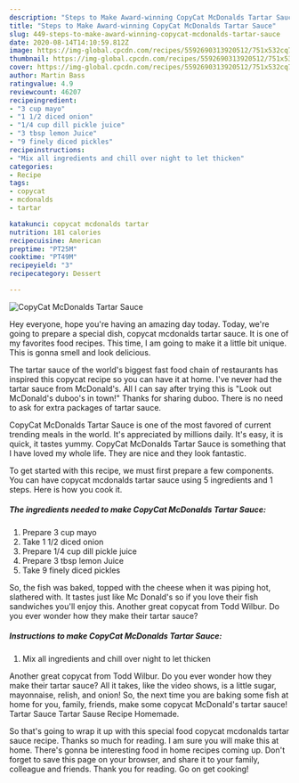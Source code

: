 ```yaml
---
description: "Steps to Make Award-winning CopyCat McDonalds Tartar Sauce"
title: "Steps to Make Award-winning CopyCat McDonalds Tartar Sauce"
slug: 449-steps-to-make-award-winning-copycat-mcdonalds-tartar-sauce
date: 2020-08-14T14:10:59.812Z
image: https://img-global.cpcdn.com/recipes/5592690313920512/751x532cq70/copycat-mcdonalds-tartar-sauce-recipe-main-photo.jpg
thumbnail: https://img-global.cpcdn.com/recipes/5592690313920512/751x532cq70/copycat-mcdonalds-tartar-sauce-recipe-main-photo.jpg
cover: https://img-global.cpcdn.com/recipes/5592690313920512/751x532cq70/copycat-mcdonalds-tartar-sauce-recipe-main-photo.jpg
author: Martin Bass
ratingvalue: 4.9
reviewcount: 46207
recipeingredient:
- "3 cup mayo"
- "1 1/2 diced onion"
- "1/4 cup dill pickle juice"
- "3 tbsp lemon Juice"
- "9 finely diced pickles"
recipeinstructions:
- "Mix all ingredients and chill over night to let thicken"
categories:
- Recipe
tags:
- copycat
- mcdonalds
- tartar

katakunci: copycat mcdonalds tartar 
nutrition: 181 calories
recipecuisine: American
preptime: "PT25M"
cooktime: "PT49M"
recipeyield: "3"
recipecategory: Dessert

---
```



![CopyCat McDonalds Tartar Sauce](https://img-global.cpcdn.com/recipes/5592690313920512/751x532cq70/copycat-mcdonalds-tartar-sauce-recipe-main-photo.jpg)

Hey everyone, hope you're having an amazing day today. Today, we're going to prepare a special dish, copycat mcdonalds tartar sauce. It is one of my favorites food recipes. This time, I am going to make it a little bit unique. This is gonna smell and look delicious.

The tartar sauce of the world&#39;s biggest fast food chain of restaurants has inspired this copycat recipe so you can have it at home. I&#39;ve never had the tartar sauce from McDonald&#39;s. All I can say after trying this is &#34;Look out McDonald&#39;s duboo&#39;s in town!&#34; Thanks for sharing duboo. There is no need to ask for extra packages of tartar sauce.

CopyCat McDonalds Tartar Sauce is one of the most favored of current trending meals in the world. It's appreciated by millions daily. It's easy, it is quick, it tastes yummy. CopyCat McDonalds Tartar Sauce is something that I have loved my whole life. They are nice and they look fantastic.


To get started with this recipe, we must first prepare a few components. You can have copycat mcdonalds tartar sauce using 5 ingredients and 1 steps. Here is how you cook it.

<!--inarticleads1-->

##### The ingredients needed to make CopyCat McDonalds Tartar Sauce:

1. Prepare 3 cup mayo
1. Take 1 1/2 diced onion
1. Prepare 1/4 cup dill pickle juice
1. Prepare 3 tbsp lemon Juice
1. Take 9 finely diced pickles


So, the fish was baked, topped with the cheese when it was piping hot, slathered with. It tastes just like Mc Donald&#39;s so if you love their fish sandwiches you&#39;ll enjoy this. Another great copycat from Todd Wilbur. Do you ever wonder how they make their tartar sauce? 

<!--inarticleads2-->

##### Instructions to make CopyCat McDonalds Tartar Sauce:

1. Mix all ingredients and chill over night to let thicken


Another great copycat from Todd Wilbur. Do you ever wonder how they make their tartar sauce? All it takes, like the video shows, is a little sugar, mayonnaise, relish, and onion! So, the next time you are baking some fish at home for you, family, friends, make some copycat McDonald&#39;s tartar sauce! Tartar Sauce Tartar Sause Recipe Homemade. 

So that's going to wrap it up with this special food copycat mcdonalds tartar sauce recipe. Thanks so much for reading. I am sure you will make this at home. There's gonna be interesting food in home recipes coming up. Don't forget to save this page on your browser, and share it to your family, colleague and friends. Thank you for reading. Go on get cooking!

